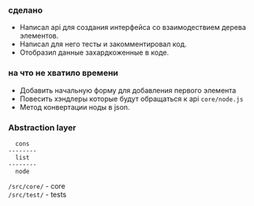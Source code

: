 ### сделано
* Написал api для создания интерфейса со взаимодествием дерева элементов.
* Написал для него тесты и закомментировал код.
* Отобразил данные захардкоженные в коде.

### на что не хватило времени
* Добавить начальную форму для добавления первого элемента
* Повесить хэндлеры которые будут обращаться к api `core/node.js`
* Метод конвертации ноды в json.

### Abstraction layer
```
  cons
--------
  list
--------
  node
```

`/src/core/` - core   
`/src/test/` - tests
